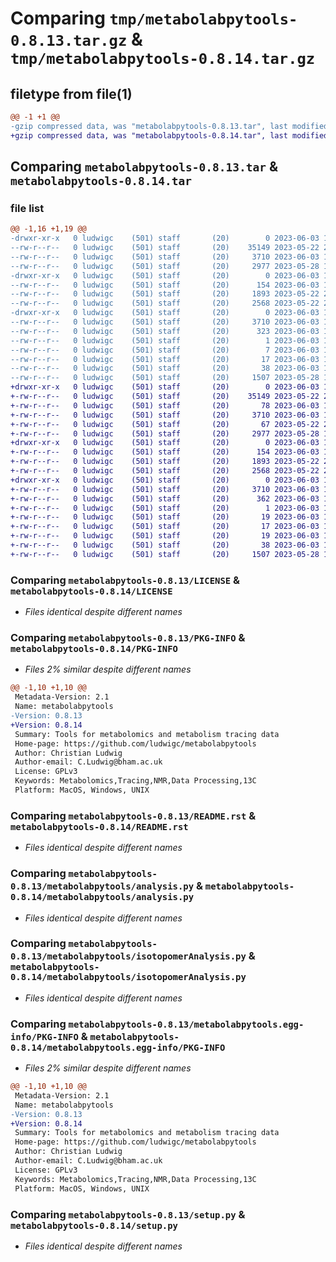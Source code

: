 # Comparing `tmp/metabolabpytools-0.8.13.tar.gz` & `tmp/metabolabpytools-0.8.14.tar.gz`

## filetype from file(1)

```diff
@@ -1 +1 @@
-gzip compressed data, was "metabolabpytools-0.8.13.tar", last modified: Sat Jun  3 18:22:37 2023, max compression
+gzip compressed data, was "metabolabpytools-0.8.14.tar", last modified: Sat Jun  3 18:27:04 2023, max compression
```

## Comparing `metabolabpytools-0.8.13.tar` & `metabolabpytools-0.8.14.tar`

### file list

```diff
@@ -1,16 +1,19 @@
-drwxr-xr-x   0 ludwigc    (501) staff       (20)        0 2023-06-03 18:22:37.364024 metabolabpytools-0.8.13/
--rw-r--r--   0 ludwigc    (501) staff       (20)    35149 2023-05-22 20:46:08.000000 metabolabpytools-0.8.13/LICENSE
--rw-r--r--   0 ludwigc    (501) staff       (20)     3710 2023-06-03 18:22:37.363884 metabolabpytools-0.8.13/PKG-INFO
--rw-r--r--   0 ludwigc    (501) staff       (20)     2977 2023-05-28 14:07:17.000000 metabolabpytools-0.8.13/README.rst
-drwxr-xr-x   0 ludwigc    (501) staff       (20)        0 2023-06-03 18:22:37.362585 metabolabpytools-0.8.13/metabolabpytools/
--rw-r--r--   0 ludwigc    (501) staff       (20)      154 2023-06-03 18:22:31.000000 metabolabpytools-0.8.13/metabolabpytools/__init__.py
--rw-r--r--   0 ludwigc    (501) staff       (20)     1893 2023-05-22 20:47:01.000000 metabolabpytools-0.8.13/metabolabpytools/analysis.py
--rw-r--r--   0 ludwigc    (501) staff       (20)     2568 2023-05-22 20:48:43.000000 metabolabpytools-0.8.13/metabolabpytools/isotopomerAnalysis.py
-drwxr-xr-x   0 ludwigc    (501) staff       (20)        0 2023-06-03 18:22:37.363671 metabolabpytools-0.8.13/metabolabpytools.egg-info/
--rw-r--r--   0 ludwigc    (501) staff       (20)     3710 2023-06-03 18:22:37.000000 metabolabpytools-0.8.13/metabolabpytools.egg-info/PKG-INFO
--rw-r--r--   0 ludwigc    (501) staff       (20)      323 2023-06-03 18:22:37.000000 metabolabpytools-0.8.13/metabolabpytools.egg-info/SOURCES.txt
--rw-r--r--   0 ludwigc    (501) staff       (20)        1 2023-06-03 18:22:37.000000 metabolabpytools-0.8.13/metabolabpytools.egg-info/dependency_links.txt
--rw-r--r--   0 ludwigc    (501) staff       (20)        7 2023-06-03 18:22:37.000000 metabolabpytools-0.8.13/metabolabpytools.egg-info/requires.txt
--rw-r--r--   0 ludwigc    (501) staff       (20)       17 2023-06-03 18:22:37.000000 metabolabpytools-0.8.13/metabolabpytools.egg-info/top_level.txt
--rw-r--r--   0 ludwigc    (501) staff       (20)       38 2023-06-03 18:22:37.364057 metabolabpytools-0.8.13/setup.cfg
--rw-r--r--   0 ludwigc    (501) staff       (20)     1507 2023-05-28 14:15:23.000000 metabolabpytools-0.8.13/setup.py
+drwxr-xr-x   0 ludwigc    (501) staff       (20)        0 2023-06-03 18:27:04.238984 metabolabpytools-0.8.14/
+-rw-r--r--   0 ludwigc    (501) staff       (20)    35149 2023-05-22 20:46:08.000000 metabolabpytools-0.8.14/LICENSE
+-rw-r--r--   0 ludwigc    (501) staff       (20)       78 2023-06-03 18:26:27.000000 metabolabpytools-0.8.14/MANIFEST.in
+-rw-r--r--   0 ludwigc    (501) staff       (20)     3710 2023-06-03 18:27:04.238855 metabolabpytools-0.8.14/PKG-INFO
+-rw-r--r--   0 ludwigc    (501) staff       (20)       67 2023-05-22 20:46:08.000000 metabolabpytools-0.8.14/README.md
+-rw-r--r--   0 ludwigc    (501) staff       (20)     2977 2023-05-28 14:07:17.000000 metabolabpytools-0.8.14/README.rst
+drwxr-xr-x   0 ludwigc    (501) staff       (20)        0 2023-06-03 18:27:04.237864 metabolabpytools-0.8.14/metabolabpytools/
+-rw-r--r--   0 ludwigc    (501) staff       (20)      154 2023-06-03 18:26:47.000000 metabolabpytools-0.8.14/metabolabpytools/__init__.py
+-rw-r--r--   0 ludwigc    (501) staff       (20)     1893 2023-05-22 20:47:01.000000 metabolabpytools-0.8.14/metabolabpytools/analysis.py
+-rw-r--r--   0 ludwigc    (501) staff       (20)     2568 2023-05-22 20:48:43.000000 metabolabpytools-0.8.14/metabolabpytools/isotopomerAnalysis.py
+drwxr-xr-x   0 ludwigc    (501) staff       (20)        0 2023-06-03 18:27:04.238666 metabolabpytools-0.8.14/metabolabpytools.egg-info/
+-rw-r--r--   0 ludwigc    (501) staff       (20)     3710 2023-06-03 18:27:04.000000 metabolabpytools-0.8.14/metabolabpytools.egg-info/PKG-INFO
+-rw-r--r--   0 ludwigc    (501) staff       (20)      362 2023-06-03 18:27:04.000000 metabolabpytools-0.8.14/metabolabpytools.egg-info/SOURCES.txt
+-rw-r--r--   0 ludwigc    (501) staff       (20)        1 2023-06-03 18:27:04.000000 metabolabpytools-0.8.14/metabolabpytools.egg-info/dependency_links.txt
+-rw-r--r--   0 ludwigc    (501) staff       (20)       19 2023-06-03 18:27:04.000000 metabolabpytools-0.8.14/metabolabpytools.egg-info/requires.txt
+-rw-r--r--   0 ludwigc    (501) staff       (20)       17 2023-06-03 18:27:04.000000 metabolabpytools-0.8.14/metabolabpytools.egg-info/top_level.txt
+-rw-r--r--   0 ludwigc    (501) staff       (20)       19 2023-06-03 18:26:57.000000 metabolabpytools-0.8.14/requirements.txt
+-rw-r--r--   0 ludwigc    (501) staff       (20)       38 2023-06-03 18:27:04.239017 metabolabpytools-0.8.14/setup.cfg
+-rw-r--r--   0 ludwigc    (501) staff       (20)     1507 2023-05-28 14:15:23.000000 metabolabpytools-0.8.14/setup.py
```

### Comparing `metabolabpytools-0.8.13/LICENSE` & `metabolabpytools-0.8.14/LICENSE`

 * *Files identical despite different names*

### Comparing `metabolabpytools-0.8.13/PKG-INFO` & `metabolabpytools-0.8.14/PKG-INFO`

 * *Files 2% similar despite different names*

```diff
@@ -1,10 +1,10 @@
 Metadata-Version: 2.1
 Name: metabolabpytools
-Version: 0.8.13
+Version: 0.8.14
 Summary: Tools for metabolomics and metabolism tracing data
 Home-page: https://github.com/ludwigc/metabolabpytools
 Author: Christian Ludwig
 Author-email: C.Ludwig@bham.ac.uk 
 License: GPLv3
 Keywords: Metabolomics,Tracing,NMR,Data Processing,13C
 Platform: MacOS, Windows, UNIX
```

### Comparing `metabolabpytools-0.8.13/README.rst` & `metabolabpytools-0.8.14/README.rst`

 * *Files identical despite different names*

### Comparing `metabolabpytools-0.8.13/metabolabpytools/analysis.py` & `metabolabpytools-0.8.14/metabolabpytools/analysis.py`

 * *Files identical despite different names*

### Comparing `metabolabpytools-0.8.13/metabolabpytools/isotopomerAnalysis.py` & `metabolabpytools-0.8.14/metabolabpytools/isotopomerAnalysis.py`

 * *Files identical despite different names*

### Comparing `metabolabpytools-0.8.13/metabolabpytools.egg-info/PKG-INFO` & `metabolabpytools-0.8.14/metabolabpytools.egg-info/PKG-INFO`

 * *Files 2% similar despite different names*

```diff
@@ -1,10 +1,10 @@
 Metadata-Version: 2.1
 Name: metabolabpytools
-Version: 0.8.13
+Version: 0.8.14
 Summary: Tools for metabolomics and metabolism tracing data
 Home-page: https://github.com/ludwigc/metabolabpytools
 Author: Christian Ludwig
 Author-email: C.Ludwig@bham.ac.uk 
 License: GPLv3
 Keywords: Metabolomics,Tracing,NMR,Data Processing,13C
 Platform: MacOS, Windows, UNIX
```

### Comparing `metabolabpytools-0.8.13/setup.py` & `metabolabpytools-0.8.14/setup.py`

 * *Files identical despite different names*

